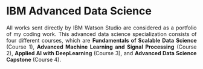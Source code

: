 <div align="justify">

# IBM Advanced Data Science

All works sent directly by IBM Watson Studio are considered as a portfolio of my coding work. This advanced data science specialization consists of four different courses, which are **Fundamentals of Scalable Data Science** (Course 1), **Advanced Machine Learning and Signal Processing** (Course 2), **Applied AI with DeepLearning** (Course 3), and **Advanced Data Science Capstone** (Course 4).

</div>
